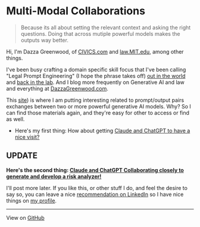 # Multi-Modal Collaborations

> Because its all about setting the relevant context and asking the right questions.  Doing that across mutiple powerful models makes the outputs way better.


Hi, I'm Dazza Greenwood, of [CIVICS.com](https://www.civics.com) and [law.MIT.edu](https://law.mit.edu), among other things.  

I've been busy crafting a domain specific skill focus that I've been calling "Legal Prompt Engineering" (I hope the phrase takes off) [out in the world](https://www.civics.com/ai) and [back in the lab](https://law.mit.edu/ai).  And I blog more frequently on Generative AI and law and everything at [DazzaGreenwood.com](https://www.dazzagreenwood.com).

This [site](https://github.com/dazzaji/promptprompt)) is where I am putting interesting related to prompt/output pairs exchanges between two or more powerful generative AI models.  Why?  So I can find those materials again, and they're easy for other to access or find as well.

* Here's my first thing: How about getting [Claude and ChatGPT to have a nice visit?](https://github.com/dazzaji/promptprompt/blob/main/PromptPrompt_ChatChat.md)

## UPDATE

**Here's the second thing: [Claude and ChatGPT Collaborating closely to generate and develop a risk analyzer!](https://github.com/dazzaji/promptprompt/blob/main/Real-time-Risk-Analyzer.md)**

I'll post more later.  If you like this, or other stuff I do, and feel the desire to say so, you can leave a nice [recommendation on LinkedIn](https://www.linkedin.com/help/linkedin/answer/a541653/recommendations-on-linkedin?lang=en#:~:text=A%20recommendation%20is%20a%20commendation,from%20the%20sender%20on%20LinkedIn.) so I have nice things on [my profile](https://www.linkedin.com/in/dazzagreenwood).

---------------------

View on [GitHub](https://github.com/dazzaji/promptprompt/blob/main/README.md)
